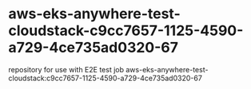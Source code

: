 # aws-eks-anywhere-test-cloudstack-c9cc7657-1125-4590-a729-4ce735ad0320-67
repository for use with E2E test job aws-eks-anywhere-test-cloudstack:c9cc7657-1125-4590-a729-4ce735ad0320-67
